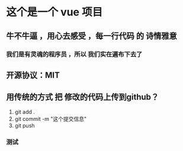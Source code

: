 # 这个是一个 vue 项目

## 牛不牛逼 ，用心去感受 ，每一行代码 的 诗情雅意

### 我们是有灵魂的程序员 ，所以 我们实在遍布下去了


## 开源协议：MIT

## 用传统的方式 把 修改的代码上传到github？
1. git add .
2. git commit -m "这个提交信息"
3. git push   

### 测试